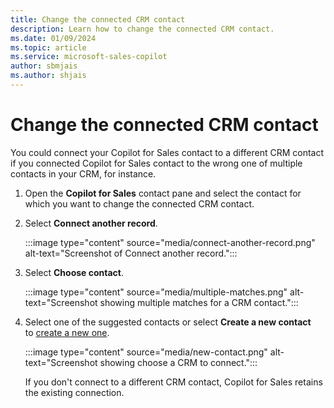 ```yaml
---
title: Change the connected CRM contact
description: Learn how to change the connected CRM contact.
ms.date: 01/09/2024
ms.topic: article
ms.service: microsoft-sales-copilot
author: sbmjais
ms.author: shjais
---
```


# Change the connected CRM contact

You could connect your Copilot for Sales contact to a different CRM contact if you connected Copilot for Sales contact to the wrong one of multiple contacts in your CRM, for instance.

1. Open the **Copilot for Sales** contact pane and select the contact for which you want to change the connected CRM contact.

1. Select **Connect another record**.

   :::image type="content" source="media/connect-another-record.png" alt-text="Screenshot of Connect another record.":::

1. Select **Choose contact**.

   :::image type="content" source="media/multiple-matches.png" alt-text="Screenshot showing multiple matches for a CRM contact.":::

1. Select one of the suggested contacts or select **Create a new contact** to [create a new one](create-contact-crm-sales-copilot.md).
    
   :::image type="content" source="media/new-contact.png" alt-text="Screenshot showing choose a CRM to connect.":::

    If you don't connect to a different CRM contact, Copilot for Sales retains the existing connection.
